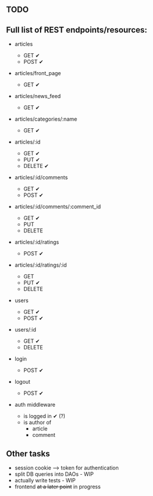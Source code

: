 TODO
----------

## Full list of REST endpoints/resources:

+ articles
    + GET ✔
    + POST ✔
+ articles/front_page
    + GET ✔
+ articles/news_feed
    + GET ✔
+ articles/categories/:name
    + GET ✔
+ articles/:id
    + GET ✔
    + PUT ✔
    + DELETE ✔
+ articles/:id/comments
    + GET ✔
    + POST ✔
+ articles/:id/comments/:comment_id
    + GET ✔
    + PUT
    + DELETE
+ articles/:id/ratings
    + POST ✔
+ articles/:id/ratings/:id
    + GET
    + PUT ✔
    + DELETE

+ users
    + GET ✔
    + POST ✔
+ users/:id
    + GET ✔
    + DELETE

+ login
    + POST ✔
+ logout
    + POST ✔
+ auth middleware
    + is logged in ✔ (?)
    + is author of
        + article
        + comment

## Other tasks

+ session cookie --> token for authentication
+ split DB queries into DAOs - WIP
+ actually write tests - WIP
+ frontend ~~at a later point~~ in progress